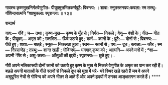 **गावश्च कृष्णमुखनिर्गतवेणुगीत-** **पीयूषमुत्तभितकर्णपुटै: पिबन्त्य: ।** **शावा: स्नुतस्तनपय:कवला: स्म तस्थु-** **र्गोविन्दमात्मनि ²शाश्रुकला: स्पृशन्त्य: ॥ १३॥** 

**शब्दार्थ** 

**गाव:—** **गौवें** **; च—** **तथा** **; कृष्ण-मुख—** **कृष्ण के मुँह से** **; निर्गत—** **निकले** **; वेणु—** **वंशी के** **; गीत—** **गीत के** **; पीयूषम्—** **अमृत** **को** **; उत्तभित—** **ऊँचे उठाये हुए** **; कर्ण—** **कानों के** **; पुटै:—** **दोनों से** **; पिबन्त्य:—** **पीते हुए** **; शावा:—** **बछड़े** **; स्नुत—** **निकलता** **हुआ** **; स्तन—** **स्तनों से** **; पय:—** **दूध** **; कवला:—** **कौर** **; स्म—** **निस्सन्देह** **; तस्थु:—** **शान्त खड़ी** **; गोविन्दम्—** **भगवान् कृष्ण को** **;** **आत्मनि—** **अपने मनों में** **; ²शा—** **अपनी ²ष्टि से** **; अश्रु-कला:—** **आँसुओं की झड़ी** **; स्पृशन्त्य:—** **छूते हुए।** **.** 

**गौवें अपने नलिकारूपी दोनों कानों को उठाये हुए कृष्ण के मुख से निकले वेणुगीत के** **अमृत का पान कर रही हैं। बछड़े अपनी माताओं के गीले स्तनों से निकले दूध को मुख में भरे-** **भरे स्थिर खड़े रहते हैं जब वे अपने अश्रुपूरित नेत्रों से गोविन्द को अपने भीतर ले आते हैं और** **अपने हृदयों में उनका आङ्क्षलगन करते हैं।** **** 